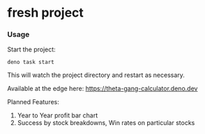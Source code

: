 # fresh project

### Usage

Start the project:

```
deno task start
```

This will watch the project directory and restart as necessary.

Available at the edge here: https://theta-gang-calculator.deno.dev

Planned Features:

1. Year to Year profit bar chart
2. Success by stock breakdowns, Win rates on particular stocks
